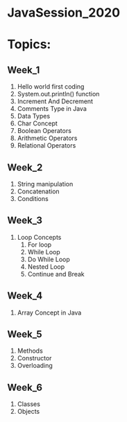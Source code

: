 # JavaSession_2020

# Topics:

## Week_1

1. Hello world first coding
2. System.out.println() function
3. Increment And Decrement
4. Comments Type in Java
5. Data Types
6. Char Concept
7. Boolean Operators
8. Arithmetic Operators
9. Relational Operators

## Week_2

1. String manipulation
2. Concatenation
3. Conditions

## Week_3

1. Loop Concepts
   1. For loop
   2. While Loop
   3. Do While Loop
   4. Nested Loop
   5. Continue and Break
   
## Week_4

1. Array Concept in Java

## Week_5

1. Methods
2. Constructor
3. Overloading

## Week_6

1. Classes
2. Objects
